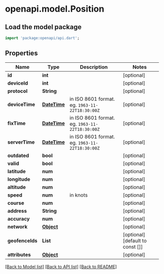 # openapi.model.Position

## Load the model package
```dart
import 'package:openapi/api.dart';
```

## Properties
Name | Type | Description | Notes
------------ | ------------- | ------------- | -------------
**id** | **int** |  | [optional] 
**deviceId** | **int** |  | [optional] 
**protocol** | **String** |  | [optional] 
**deviceTime** | [**DateTime**](DateTime.md) | in ISO 8601 format. eg. `1963-11-22T18:30:00Z` | [optional] 
**fixTime** | [**DateTime**](DateTime.md) | in ISO 8601 format. eg. `1963-11-22T18:30:00Z` | [optional] 
**serverTime** | [**DateTime**](DateTime.md) | in ISO 8601 format. eg. `1963-11-22T18:30:00Z` | [optional] 
**outdated** | **bool** |  | [optional] 
**valid** | **bool** |  | [optional] 
**latitude** | **num** |  | [optional] 
**longitude** | **num** |  | [optional] 
**altitude** | **num** |  | [optional] 
**speed** | **num** | in knots | [optional] 
**course** | **num** |  | [optional] 
**address** | **String** |  | [optional] 
**accuracy** | **num** |  | [optional] 
**network** | [**Object**](.md) |  | [optional] 
**geofenceIds** | **List<int>** |  | [optional] [default to const []]
**attributes** | [**Object**](.md) |  | [optional] 

[[Back to Model list]](../README.md#documentation-for-models) [[Back to API list]](../README.md#documentation-for-api-endpoints) [[Back to README]](../README.md)


